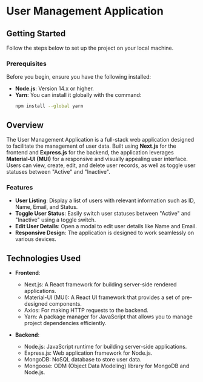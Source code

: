# User Management Application

## Getting Started
Follow the steps below to set up the project on your local machine.

### Prerequisites
Before you begin, ensure you have the following installed:
- **Node.js**: Version 14.x or higher.
- **Yarn**: You can install it globally with the command:
  ```bash
  npm install --global yarn  

## Overview
The User Management Application is a full-stack web application designed to facilitate the management of user data. Built using **Next.js** for the frontend and **Express.js** for the backend, the application leverages **Material-UI (MUI)** for a responsive and visually appealing user interface. Users can view, create, edit, and delete user records, as well as toggle user statuses between "Active" and "Inactive".

### Features
- **User Listing**: Display a list of users with relevant information such as ID, Name, Email, and Status.
- **Toggle User Status**: Easily switch user statuses between "Active" and "Inactive" using a toggle switch.
- **Edit User Details**: Open a modal to edit user details like Name and Email.
- **Responsive Design**: The application is designed to work seamlessly on various devices.

## Technologies Used
- **Frontend**:
  - Next.js: A React framework for building server-side rendered applications.
  - Material-UI (MUI): A React UI framework that provides a set of pre-designed components.
  - Axios: For making HTTP requests to the backend.
  - Yarn: A package manager for JavaScript that allows you to manage project dependencies efficiently.

- **Backend**:
  - Node.js: JavaScript runtime for building server-side applications.
  - Express.js: Web application framework for Node.js.
  - MongoDB: NoSQL database to store user data.
  - Mongoose: ODM (Object Data Modeling) library for MongoDB and Node.js.

